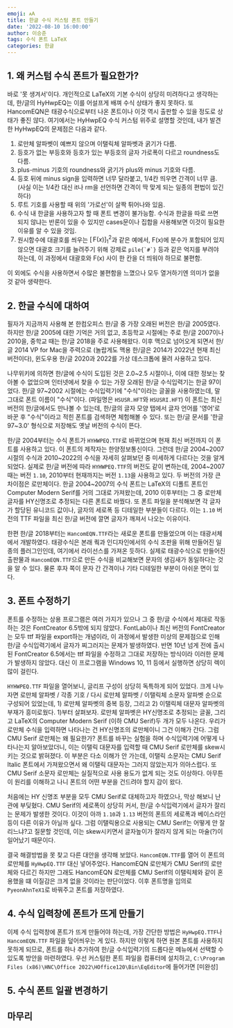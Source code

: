 ```yaml
---
emoji: 🗚
title: 한글 수식 커스텀 폰트 만들기
date: '2022-08-10 16:00:00'
author: 이승준
tags: 수식 폰트 LaTeX
categories: 한글
---
```


## 1. 왜 커스텀 수식 폰트가 필요한가?
바로 '못 생겨서'이다. 개인적으로 LaTeX의 기본 수식이 상당히 미려하다고 생각하는데, 한/글의 HyHwpEQ는 이를 어설프게 배껴 수식 상태가 좋지 못하다. 또 HancomEQN은 태광수식으로부터 나온 폰트이나 이것 역시 출판할 수 있을 정도로 상태가 좋진 않다. 여기에서는 HyHwpEQ 수식 커스텀 위주로 설명할 것인데, 내가 발견한 HyHwpEQ의 문제점은 다음과 같다.
1) 로만체 알파벳이 예쁘지 않으며 이탤릭체 알파벳과 굵기가 다름.
2) 등호가 없는 부등호와 등호가 있는 부등호의 글자 가로폭이 다르고 roundness도 다름.
3) plus-minus 기호의 roundness와 굵기가 plus와 minus 기호와 다름.
4) 등호 뒤에 minus sign을 입력하면 너무 달라붙고, 1/4칸 띄우면 간격이 너무 큼. (사실 이는 1/4칸 대신 it나 rm을 선언하면 간격이 딱 맞게 되는 일종의 편법이 있긴 하다)
5) 루트 기호를 사용할 때 위의 '가로선'이 살짝 튀어나와 있음.
6) 수식 내 한글을 사용하고자 할 때 폰트 변경이 불가능함. 수식과 한글을 따로 쓰면 되지 않냐는 반론이 있을 수 있지만 cases문이나 집합을 사용해보면 이것이 필요한 이유를 알 수 있을 것임.
7) 원시함수에 대괄호를 씌우는 $\bigg[\,\mathrm{F}(x)\bigg]^{2}_{1}$과 같은 예에서, F(x)에 분수가 포함되어 있지 않으면 대괄호 크기를 늘려주기 위해 강제로 ```pile{`#`}``` 등과 같은 억지를 부려야 하는데, 이 과정에서 대괄호와 F(x) 사이 한 칸을 더 띄워야 하므로 불편함.

이 외에도 수식을 사용하면서 수많은 불편함을 느꼈으나 모두 열거하기엔 의미가 없을 것 같아 생략한다.

## 2. 한글 수식에 대하여
필자가 지금까지 사용해 본 한컴오피스 한/글 중 가장 오래된 버전은 한/글 2005였다. 하지만 한/글 2005에 대한 기억은 거의 없고, 초등학교 시절에는 주로 한/글 2007이나 2010을, 중학교 때는 한/글 2018을 주로 사용해왔다. 이후 맥으로 넘어오게 되면서 한/글 2014 VP for Mac을 주력으로 (놀랍게도 맥용 한/글은 2014가 2022년 현재 최신버전이다), 윈도우용 한/글 2020과 2022를 가상 데스크톱에 물려 사용하고 있다.

나무위키에 의하면 한/글에 수식이 도입된 것은 2.0&#126;2.5 시절이나, 이에 대한 정보는 찾아볼 수 없었으며 인터넷에서 찾을 수 있는 가장 오래된 한/글 수식입력기는 한글 97이었다. 한/글 97&#126;2002 시절에는 수식입력기에 "수식"이라는 글꼴을 사용하였는데, 말 그대로 폰트 이름이 "수식"이다. (파일명은 `HSUSR.HFT`와 `HSUSRI.HFT`) 이 폰트는 최신 버전의 한/글에서도 만나볼 수 있는데, 한/글의 글자 모양 탭에서 글자 언어를 '영어'로 바꾼 후 "수식"이라고 적힌 폰트를 검색하면 체험해볼 수 있다. 또는 한/글 문서를 '한글 97&#126;3.0' 형식으로 저장해도 옛날 버전의 수식이 뜬다.

한/글 2004부터는 수식 폰트가 `HYHWPEQ.TTF`로 바뀌었으며 현재 최신 버전까지 이 폰트를 사용하고 있다. 이 폰트의 제작자는 한양정보통신이다. 그런데 한/글 2004&#126;2007 시절의 수식과 2010&#126;2022의 수식을 자세히 살펴보던 중 미세하게 다르다는 것을 알게 되었다. 실제로 한/글 버전에 따라 `HYHWPEQ.TTF`의 버전도 같이 변하는데, 2004&#126;2007 때는 버전 `1.10`, 2010부터 현재까지는 버전 `1.13`을 사용하고 있다. 두 버전의 가장 큰 차이점은 로만체이다. 한글 2004&#126;2007의 수식 폰트는 LaTeX의 디폴트 폰트인 Computer Modern Serif를 거의 그대로 가져왔는데, 2010 이후부터는 그 중 로만체 글자를 HY신명조로 추정되는 다른 폰트로 바꿨다. 또 폰트 파일을 분석해보면 각 글자가 할당된 유니코드 값이나, 글자의 세로폭 등 디테일한 부분들이 다르다. 이는 `1.10` 버전의 TTF 파일을 최신 한/글 버전에 깔면 글자가 깨져서 나오는 이유이다.

한편 한/글 2018부터는 `HancomEQN.TTF`라는 새로운 폰트를 만들었으며 이는 태광서체에서 개발하였다. 태광수식은 본래 쿽과 인디자인에서의 수식 조판을 위해 만들어진 일종의 플러그인인데, 여기에서 라이선스를 가져온 듯하다. 실제로 태광수식으로 만들어진 출판물과 `HancomEQN.TTF`으로 만든 수식을 비교해보면 문자의 생김새가 동일하다는 것을 알 수 있다. 물론 후자 쪽이 문자 간 간격이나 기타 디테일한 부분이 아쉬운 면이 있다.

## 3. 폰트 수정하기
폰트를 수정하는 상용 프로그램은 여러 가지가 있으나 그 중 한/글 수식에서 제대로 작동하는 것은 FontCreator 6.5밖에 되지 않았다. FontLab이나 최신 버전의 FontCreator는 모두 ttf 파일을 export하는 개념이라, 이 과정에서 발생한 미상의 문제점으로 인해 한/글 수식입력기에서 글자가 찌그러지는 문제가 발생하였다. 반면 10년 넘게 전에 출시된 FontCreator 6.5에서는 ttf 파일을 수정하고 그대로 저장하는 방식이라 이러한 문제가 발생하지 않았다. 대신 이 프로그램을 Windows 10, 11 등에서 실행하면 상당히 렉이 많이 걸린다.

`HYHWPEQ.TTF` 파일을 열어보니, 글리프 구성이 상당히 독특하게 되어 있었다. 크게 나누자면 로만체 알파벳 / 각종 기호 / 다시 로만체 알파벳 / 이탤릭체 소문자 알파벳 순으로 구성되어 있었는데, 1) 로만체 알파벳의 중복 등장, 그리고 2) 이탤릭체 대문자 알파벳의 부재가 흥미로웠다. 1)부터 살펴보자. 로만체 알파벳은 HY신명조로 추정되는 글꼴, 그리고 LaTeX의 Computer Modern Serif (이하 CMU Serif)두 개가 모두 나온다.  우리가 로만체 수식을 입력하면 나타나는 건 HY신명조의 로만체이니 그건 이해가 간다. 그럼 CMU Serif 로만체는 왜 필요한가? 폰트를 바꾸는 실험을 하며 수식입력기에 어떻게 나타나는지 알아보았더니, 이는 이탤릭 대문자를 입력할 때 CMU Serif 로만체를 skew시키는 것으로 밝혀졌다. 이 부분은 다소 이해가 안 가는데, 이탤릭 소문자는 CMU Serif Italic 폰트에서 가져왔으면서 왜 이탤릭 대문자는 그러지 않았는지가 의아스럽다. 또 CMU Serif 소문자 로만체는 실질적으로 사용 용도가 없게 되는 것도 이상하다. 아무튼 이 원리를 이해하고 나니 폰트의 어떤 부분을 건드려야 할지 감이 왔다.

처음에는 HY 신명조 부분을 모두 CMU Serif로 대체하고자 하였으나, 막상 해보니 난관에 부딪혔다. CMU Serif의 세로폭이 상당히 커서, 한/글 수식입력기에서 글자가 잘리는 문제가 발생한 것이다. 이것이 아까 `1.10`과 `1.13` 버전의 폰트의 세로폭과 베이스라인 등이 다른 이유가 아닐까 싶다. 그럼 이탤릭용으로 사용되는 CMU Serif는 어떻게 안 잘리느냐?고 질문할 것인데, 이는 skew시키면서 글자높이가 잘라지 않게 되는 마술(?)이 일어났기 때문이다.

결국 해결방법을 못 찾고 다른 대안을 생각해 보았다. `HancomEQN.TTF`를 열어 이 폰트의 로만체를 `HyHwpEQ.TTF` 대신 넣어주었다. HancomEQN 로만체가 CMU Serif의 로만체와 다르긴 하지만 그래도 HancomEQN 로만체를 CMU Serif의 이탤릭체와 같이 혼용했을 떄 이질감은 크게 없을 것이라는 판단이었다. 이후 폰트명을 임의로 `PyeonAhnTeX1`로 바꿔주고 폰트를 저장하였다.

## 4. 수식 입력창에 폰트가 뜨게 만들기
이제 수식 입력창에 폰트가 뜨게 만들어야 하는데, 가장 간단한 방법은 `HyHwpEQ.TTF`나 `HancomEQN.TTF` 파일을 덮어씌우는 게 있다. 하지만 이렇게 하면 원본 폰트를 사용하지 못하게 되므로, 폰트를 하나 추가하여 한/글 수식입력기의 드롭다운 메뉴에서 선택할 수 있도록 방안을 마련하였다.
우선 커스텀한 폰트 파일을 컴퓨터에 설치하고, `C:\Program Files (x86)\HNC\Office 2022\HOffice120\Bin\EqEditor`에 들어가면 [미완성]

## 5. 수식 폰트 일괄 변경하기

## 마무리

```toc
```